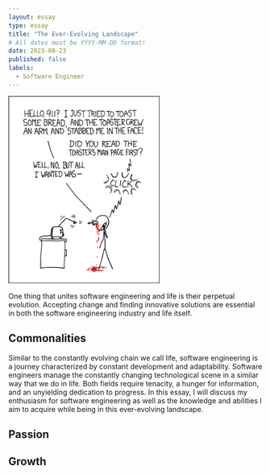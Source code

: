 ```yaml
---
layout: essay
type: essay
title: "The Ever-Evolving Landscape"
# All dates must be YYYY-MM-DD format!
date: 2023-08-23
published: false
labels:
  - Software Engineer
---
```


<img width="300px" class="rounded float-start pe-4" src="../img/smart-questions/rtfm.png">

One thing that unites software engineering and life is their perpetual evolution. Accepting change and finding innovative solutions are essential in both the software engineering industry and life itself.

## Commonalities
Similar to the constantly evolving chain we call life, software engineering is a journey characterized by constant development and adaptability. Software engineers manage the constantly changing technological scene in a similar way that we do in life. Both fields require tenacity, a hunger for information, and an unyielding dedication to progress. In this essay, I will discuss my enthusiasm for software engineering as well as the knowledge and abilities I aim to acquire while being in this ever-evolving landscape.

## Passion

## Growth

